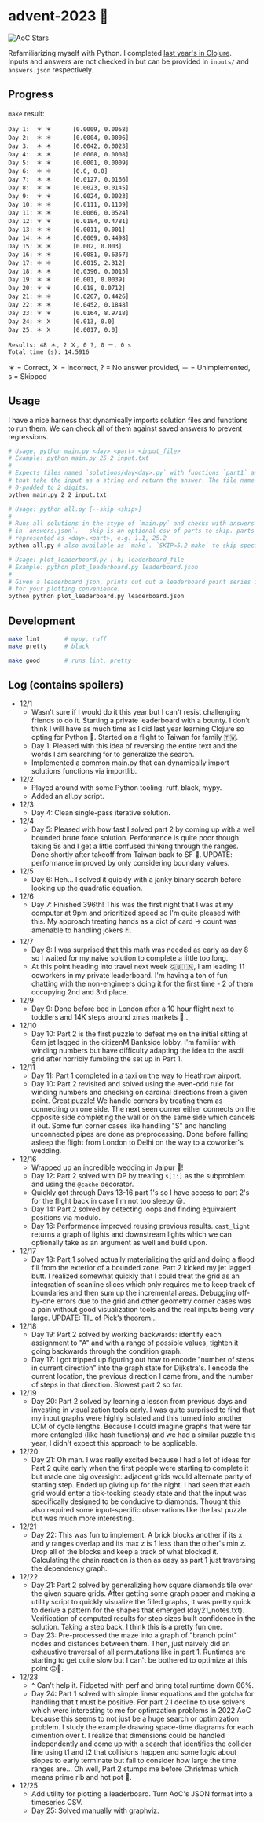 # advent-2023 🎄

![AoC Stars](https://img.shields.io/badge/48-%F0%9F%8C%9F-yellow)

Refamiliarizing myself with Python. I completed [last year's in Clojure](https://github.com/elh/advent-2022).<br>
Inputs and answers are not checked in but can be provided in `inputs/` and `answers.json` respectively.

## Progress

`make` result:
```
Day 1:	＊ ＊ 	 [0.0009, 0.0058]
Day 2:	＊ ＊ 	 [0.0004, 0.0006]
Day 3:	＊ ＊ 	 [0.0042, 0.0023]
Day 4:	＊ ＊ 	 [0.0008, 0.0008]
Day 5:	＊ ＊ 	 [0.0001, 0.0009]
Day 6:	＊ ＊ 	 [0.0, 0.0]
Day 7:	＊ ＊ 	 [0.0127, 0.0166]
Day 8:	＊ ＊ 	 [0.0023, 0.0145]
Day 9:	＊ ＊ 	 [0.0024, 0.0023]
Day 10:	＊ ＊ 	 [0.0111, 0.1109]
Day 11:	＊ ＊ 	 [0.0066, 0.0524]
Day 12:	＊ ＊ 	 [0.0184, 0.4781]
Day 13:	＊ ＊ 	 [0.0011, 0.001]
Day 14:	＊ ＊ 	 [0.0009, 0.4498]
Day 15:	＊ ＊ 	 [0.002, 0.003]
Day 16:	＊ ＊ 	 [0.0081, 0.6357]
Day 17:	＊ ＊ 	 [0.6015, 2.312]
Day 18:	＊ ＊ 	 [0.0396, 0.0015]
Day 19:	＊ ＊ 	 [0.001, 0.0039]
Day 20:	＊ ＊ 	 [0.018, 0.0712]
Day 21:	＊ ＊ 	 [0.0207, 0.4426]
Day 22:	＊ ＊ 	 [0.0452, 0.1848]
Day 23:	＊ ＊ 	 [0.0164, 8.9718]
Day 24:	＊ Ｘ 	 [0.013, 0.0]
Day 25:	＊ Ｘ 	 [0.0017, 0.0]

Results: 48 ＊, 2 Ｘ, 0 ?, 0 －, 0 s
Total time (s): 14.5916
```

＊ = Correct, Ｘ = Incorrect, ? = No answer provided, － = Unimplemented, s = Skipped

## Usage

I have a nice harness that dynamically imports solution files and functions to run them. We can check all of them against saved answers to prevent regressions.

```bash
# Usage: python main.py <day> <part> <input_file>
# Example: python main.py 25 2 input.txt
#
# Expects files named `solutions/day<day>.py` with functions `part1` and `part2`
# that take the input as a string and return the answer. The file name <day> is
# 0-padded to 2 digits.
python main.py 2 2 input.txt

# Usage: python all.py [--skip <skip>]
#
# Runs all solutions in the stype of `main.py` and checks with answers present
# in `answers.json`. --skip is an optional csv of parts to skip. parts are
# represented as <day>.<part>, e.g. 1.1, 25.2
python all.py # also available as `make`. `SKIP=5.2 make` to skip specified parts

# Usage: plot_leaderboard.py [-h] leaderboard_file
# Example: python plot_leaderboard.py leaderboard.json
#
# Given a leaderboard json, prints out out a leaderboard point series in csv
# for your plotting convenience.
python python plot_leaderboard.py leaderboard.json
```

## Development

```bash
make lint       # mypy, ruff
make pretty     # black

make good       # runs lint, pretty
```

## Log (contains spoilers)

* 12/1
  * Wasn't sure if I would do it this year but I can't resist challenging friends to do it. Starting a private leaderboard with a bounty. I don't think I will have as much time as I did last year learning Clojure so opting for Python 🐍. Started on a flight to Taiwan for family 🇹🇼.
  * Day 1: Pleased with this idea of reversing the entire text and the words I am searching for to generalize the search.
  * Implemented a common main.py that can dynamically import solutions functions via importlib.
* 12/2
  * Played around with some Python tooling: ruff, black, mypy.
  * Added an all.py script.
* 12/3
  * Day 4: Clean single-pass iterative solution.
* 12/4
  * Day 5: Pleased with how fast I solved part 2 by coming up with a well bounded brute force solution. Performance is quite poor though taking 5s and I get a little confused thinking through the ranges. Done shortly after takeoff from Taiwan back to SF 🌉. UPDATE: performance improved by only considering boundary values.
* 12/5
  * Day 6: Heh... I solved it quickly with a janky binary search before looking up the quadratic equation.
* 12/6
  * Day 7: Finished 396th! This was the first night that I was at my computer at 9pm and prioritized speed so I'm quite pleased with this. My approach treating hands as a dict of card -> count was amenable to handling jokers 🃏.
* 12/7
  * Day 8: I was surprised that this math was needed as early as day 8 so I waited for my naive solution to complete a little too long.
  * At this point heading into travel next week 🇬🇧🇮🇳, I am leading 11 coworkers in my private leaderboard. I'm having a ton of fun chatting with the non-engineers doing it for the first time - 2 of them occupying 2nd and 3rd place.
* 12/9
  * Day 9: Done before bed in London after a 10 hour flight next to toddlers and 14K steps around xmas markets 🎅...
* 12/10
  * Day 10: Part 2 is the first puzzle to defeat me on the initial sitting at 6am jet lagged in the citizenM Bankside lobby. I'm familiar with winding numbers but have difficulty adapting the idea to the ascii grid after horribly fumbling the set up in Part 1.
* 12/11
  * Day 11: Part 1 completed in a taxi on the way to Heathrow airport.
  * Day 10: Part 2 revisited and solved using the even-odd rule for winding numbers and checking on cardinal directions from a given point. Great puzzle! We handle corners by treating them as connecting on one side. The next seen corner either connects on the opposite side completing the wall or on the same side which cancels it out. Some fun corner cases like handling "S" and handling unconnected pipes are done as preprocessing. Done before falling asleep the flight from London to Delhi on the way to a coworker's wedding.
* 12/16
  * Wrapped up an incredible wedding in Jaipur 🎊!
  * Day 12: Part 2 solved with DP by treating `s[1:]` as the subproblem and using the `@cache` decorator.
  * Quickly got through Days 13-16 part 1's so I have access to part 2's for the flight back in case I'm not too sleepy 😪.
  * Day 14: Part 2 solved by detecting loops and finding equivalent positions via modulo.
  * Day 16: Performance improved reusing previous results. `cast_light` returns a graph of lights and downstream lights which we can optionally take as an argument as well and build upon.
* 12/17
  * Day 18: Part 1 solved actually materializing the grid and doing a flood fill from the exterior of a bounded zone. Part 2 kicked my jet lagged butt. I realized somewhat quickly that I could treat the grid as an integration of scanline slices which only requires me to keep track of boundaries and then sum up the incremental areas. Debugging off-by-one errors due to the grid and other geometry corner cases was a pain without good visualization tools and the real inputs being very large. UPDATE: TIL of Pick’s theorem...
* 12/18
  * Day 19: Part 2 solved by working backwards: identify each assignment to "A" and with a range of possible values, tighten it going backwards through the condition graph.
  * Day 17: I got tripped up figuring out how to encode "number of steps in current direction" into the graph state for Dijkstra's. I encode the current location, the previous direction I came from, and the number of steps in that direction. Slowest part 2 so far.
* 12/19
  * Day 20: Part 2 solved by learning a lesson from previous days and investing in visualization tools early. I was quite surprised to find that my input graphs were highly isolated and this turned into another LCM of cycle lengths. Because I could imagine graphs that were far more entangled (like hash functions) and we had a similar puzzle this year, I didn't expect this approach to be applicable.
* 12/20
  * Day 21: Oh man. I was really excited because I had a lot of ideas for Part 2 quite early when the first people were starting to complete it but made one big oversight: adjacent grids would alternate parity of starting step. Ended up giving up for the night. I had seen that each grid would enter a tick-tocking steady state and that the input was specifically designed to be conducive to diamonds. Thought this also required some input-specific observations like the last puzzle but was much more interesting.
* 12/21
  * Day 22: This was fun to implement. A brick blocks another if its x and y ranges overlap and its max z is 1 less than the other's min z. Drop all of the blocks and keep a track of what blocked it. Calculating the chain reaction is then as easy as part 1 just traversing the dependency graph.
* 12/22
  * Day 21: Part 2 solved by generalizing how square diamonds tile over the given square grids. After getting some graph paper and making a utility script to quickly visualize the filled graphs, it was pretty quick to derive a pattern for the shapes that emerged (day21_notes.txt). Verification of computed results for step sizes built confidence in the solution. Taking a step back, I think this is a pretty fun one.
  * Day 23: Pre-processed the maze into a graph of "branch point" nodes and distances between them. Then, just naively did an exhaustive traversal of all permutations like in part 1. Runtimes are starting to get quite slow but I can't be bothered to optimize at this point 🙃🎄.
* 12/23
  * ^ Can't help it. Fidgeted with perf and bring total runtime down 66%.
  * Day 24: Part 1 solved with simple linear equations and the gotcha for handling that t must be positive. For part 2 I decline to use solvers which were interesting to me for optimzation problems in 2022 AoC because this seems to not just be a huge search or optimization problem. I study the example drawing space-time diagrams for each dimention over t. I realize that dimensions could be handled independently and come up with a search that identifies the collider line using t1 and t2 that collisions happen and some logic about slopes to early terminate but fail to consider how large the time ranges are... Oh well, Part 2 stumps me before Christmas which means prime rib and hot pot 🥩.
* 12/25
  * Add utility for plotting a leaderboard. Turn AoC's JSON format into a timeseries CSV.
  * Day 25: Solved manually with graphviz.
